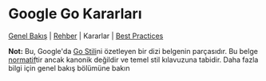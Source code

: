 # Google Go Kararları

[Genel Bakış](./README.md) | [Rehber](./rehber.md) | Kararlar | [Best Practices](change)

**Not:** Bu, Google'da [Go Stili](./README.md)ni özetleyen bir dizi belgenin parçasıdır. Bu belge [normatif](./README.md)tir ancak kanonik değildir ve temel stil kılavuzuna tabidir. Daha fazla bilgi için genel bakış bölümüne bakın